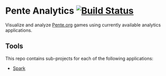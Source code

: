 # Pente Analytics [![Build Status](https://travis-ci.org/srfarley/pente-analytics.svg?branch=master)](https://travis-ci.org/srfarley/pente-analytics)
Visualize and analyze [Pente.org](http://pente.org) games using currently available analytics applications.

## Tools
This repo contains sub-projects for each of the following applications:
* [Spark](spark)

